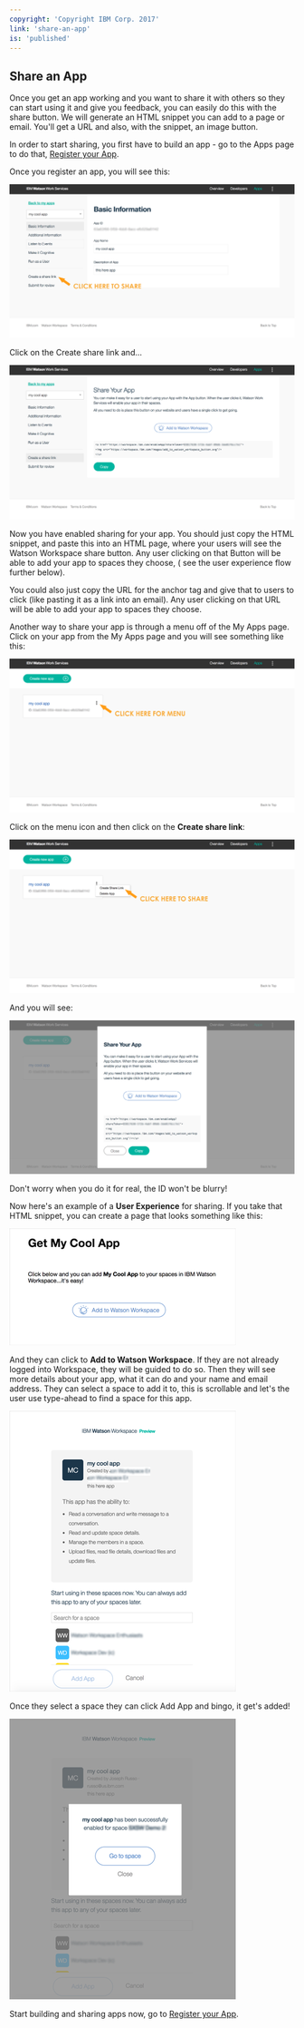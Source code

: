 ```yaml
---
copyright: 'Copyright IBM Corp. 2017'
link: 'share-an-app'
is: 'published'
---
```

## Share an App

Once you get an app working and you want to share it with others so they can start using it and give you feedback, you can easily do this with the share button. We will generate an HTML snippet you can add to a page or email. You'll get a URL and also, with the snippet, an image button.

In order to start sharing, you first have to build an app - go to the Apps page to do that, [Register your App](https://developer.watsonwork.ibm.com/apps).

Once you register an app, you will see this:

![My Apps](../images/AppsPage4_ShareFlow.png)

Click on the Create share link and...

![My Apps](../images/AppsPage5_ShareFlow.png)

Now you have enabled sharing for your app. You should just copy the HTML snippet, and paste this into an HTML page, where your users will see the Watson Workspace share button. Any user clicking on that Button will be able to add your app to spaces they choose, ( see the user experience flow further below).

You could also just copy the URL for the anchor tag and give that to users to click (like pasting it as a link into an email). Any user clicking on that URL will be able to add your app to spaces they choose.

Another way to share your app is through a menu off of the My Apps page. Click on your app from the My Apps page and you will see something like this:

![My Apps](../images/AppsPage1_ShareFlow.png)

Click on the menu icon and then click on the **Create share link**:

![My Apps](../images/AppsPage2_ShareFlow.png)

And you will see:

![My Apps](../images/AppsPage3_ShareFlow.png)

Don't worry when you do it for real, the ID won't be blurry!

Now here's an example of a **User Experience** for sharing. If you take that HTML snippet, you can create a page that looks something like this:

![My Apps](../images/AppsPage6_ShareFlow.png)

And they can click to **Add to Watson Workspace**. If they are not already logged into Workspace, they will be guided to do so.
Then they will see more details about your app, what it can do and your name and email address. They can
select a space to add it to, this is scrollable and let's the user use type-ahead to find a space for this app.

![My Apps](../images/AppsPage7_ShareFlow.png)


Once they select a space they can click Add App and bingo, it get's added!

![My Apps](../images/AppsPage8_ShareFlow.png)

Start building and sharing apps now, go to [Register your App](https://developer.watsonwork.ibm.com/apps).
